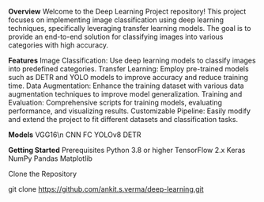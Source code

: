 **Overview**
Welcome to the Deep Learning Project repository! This project focuses on implementing image classification using deep learning techniques, specifically leveraging transfer learning models. The goal is to provide an end-to-end solution for classifying images into various categories with high accuracy.

**Features**
Image Classification: Use deep learning models to classify images into predefined categories.
Transfer Learning: Employ pre-trained models such as DETR and YOLO models to improve accuracy and reduce training time.
Data Augmentation: Enhance the training dataset with various data augmentation techniques to improve model generalization.
Training and Evaluation: Comprehensive scripts for training models, evaluating performance, and visualizing results.
Customizable Pipeline: Easily modify and extend the project to fit different datasets and classification tasks.

**Models**
  VGG16\n
  CNN
  FC
  YOLOv8
  DETR

**Getting Started**
Prerequisites
  Python 3.8 or higher
  TensorFlow 2.x
  Keras
  NumPy
  Pandas
  Matplotlib

Clone the Repository

git clone https://github.com/ankit.s.verma/deep-learning.git
